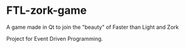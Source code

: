 # FTL-zork-game
A game made in Qt to join the "beauty" of Faster than Light and Zork


Project for Event Driven Programming. 
